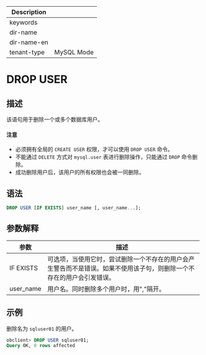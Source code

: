 | Description   |                 |
|---------------|-----------------|
| keywords      |                 |
| dir-name      |                 |
| dir-name-en   |                 |
| tenant-type   | MySQL Mode      |

# DROP USER

## 描述

该语句用于删除一个或多个数据库用户。

  <main id="notice" type='notice'>
    <h4>注意</h4>
    <ul>
    <li>必须拥有全局的 <code>CREATE USER</code> 权限，才可以使用 <code>DROP USER</code> 命令。</li>
    <li>不能通过 <code>DELETE</code> 方式对 <code>mysql.user</code> 表进行删除操作，只能通过 <code>DROP</code> 命令删除。</li>
    <li>成功删除用户后，该用户的所有权限也会被一同删除。</li>
    </ul>
  </main>

## 语法

```sql
DROP USER [IF EXISTS] user_name [, user_name...];
```

## 参数解释

|    参数     |          描述           |
|-----------|-----------------------|
| IF EXISTS | 可选项，当使用它时，尝试删除一个不存在的用户会产生警告而不是错误。如果不使用该子句，则删除一个不存在的用户会引发错误。|
| user_name | 用户名。同时删除多个用户时，用","隔开。 |

## 示例

删除名为 `sqluser01` 的用户。

```sql
obclient> DROP USER sqluser01;
Query OK, 0 rows affected
```
